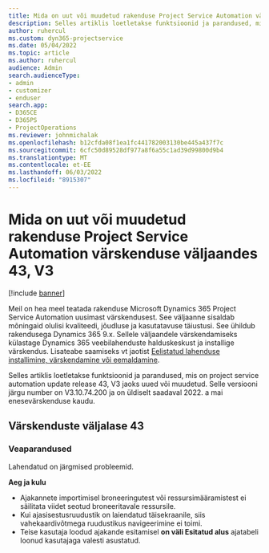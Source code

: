 ```yaml
---
title: Mida on uut või muudetud rakenduse Project Service Automation värskenduse väljaandes 43, V3
description: Selles artiklis loetletakse funktsioonid ja parandused, mis on saadaval versioonis Microsoft Dynamics 365 Project Service Automation Update Release 43, V3.
author: ruhercul
ms.custom: dyn365-projectservice
ms.date: 05/04/2022
ms.topic: article
ms.author: ruhercul
audience: Admin
search.audienceType:
- admin
- customizer
- enduser
search.app:
- D365CE
- D365PS
- ProjectOperations
ms.reviewer: johnmichalak
ms.openlocfilehash: b12cfda08f1ea1fc441782003130be445a437f7c
ms.sourcegitcommit: 6cfc50d89528df977a8f6a55c1ad39d99800d9b4
ms.translationtype: MT
ms.contentlocale: et-EE
ms.lasthandoff: 06/03/2022
ms.locfileid: "8915307"
---
```

# <a name="whats-new-or-changed-in-project-service-automation-update-release-43-v3"></a>Mida on uut või muudetud rakenduse Project Service Automation värskenduse väljaandes 43, V3

[!include [banner](../includes/psa-now-project-operations.md)]

Meil on hea meel teatada rakenduse Microsoft Dynamics 365 Project Service Automation uusimast värskendusest. See väljaanne sisaldab mõningaid olulisi kvaliteedi, jõudluse ja kasutatavuse täiustusi. See ühildub rakendusega Dynamics 365 9.x. Sellele väljaandele värskendamiseks külastage Dynamics 365 veebilahenduste halduskeskust ja installige värskendus. Lisateabe saamiseks vt jaotist [Eelistatud lahenduse installimine, värskendamine või eemaldamine](/power-platform/admin/install-remove-preferred-solution).

Selles artiklis loetletakse funktsioonid ja parandused, mis on project service automation update release 43, V3 jaoks uued või muudetud. Selle versiooni järgu number on V3.10.74.200 ja on üldiselt saadaval 2022. a mai enesevärskenduse kaudu.

## <a name="update-release-43"></a>Värskenduste väljalase 43

### <a name="bug-fixes"></a>Veaparandused

Lahendatud on järgmised probleemid.


**Aeg ja kulu**

- Ajakannete importimisel broneeringutest või ressursimääramistest ei säilitata viidet seotud broneeritavale ressursile.
- Kui ajasisestusruudustik on laiendatud täisekraanile, siis vahekaardivõtmega ruudustikus navigeerimine ei toimi.
- Teise kasutaja loodud ajakande esitamisel **on väli Esitatud alus** ajatabeli loonud kasutajaga valesti asustatud.
